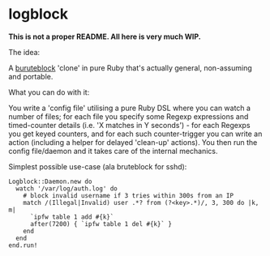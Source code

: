 # logblock

**This is not a proper README. All here is very much WIP.**

The idea:

A [buruteblock](http://samm.kiev.ua/bruteblock/) 'clone' in pure Ruby that's actually general, non-assuming and portable.

What you can do with it:

You write a 'config file' utilising a pure Ruby DSL where you can watch a number of files; for each file you specify some Regexp expressions and timed-counter details (i.e. 'X matches in Y seconds') - for each Regexps you get keyed counters, and for each such counter-trigger you can write an action (including a helper for delayed 'clean-up' actions). You then run the config file/daemon and it takes care of the internal mechanics.

Simplest possible use-case (ala bruteblock for sshd):

    Logblock::Daemon.new do
      watch '/var/log/auth.log' do
        # block invalid username if 3 tries within 300s from an IP
        match /(Illegal|Invalid) user .*? from (?<key>.*)/, 3, 300 do |k, m|
          `ipfw table 1 add #{k}`
          after(7200) { `ipfw table 1 del #{k}` }
        end
      end
    end.run!

